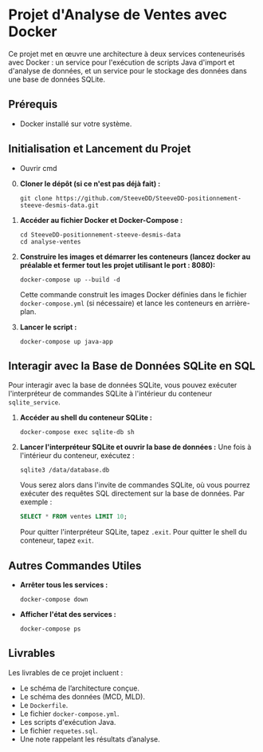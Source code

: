 # Projet d'Analyse de Ventes avec Docker

Ce projet met en œuvre une architecture à deux services conteneurisés avec Docker : un service pour l'exécution de scripts Java d'import et d'analyse de données, et un service pour le stockage des données dans une base de données SQLite.

## Prérequis

* Docker installé sur votre système.

## Initialisation et Lancement du Projet

* Ouvrir cmd

0.  **Cloner le dépôt (si ce n'est pas déjà fait) :**
    ```
    git clone https://github.com/SteeveDD/SteeveDD-positionnement-steeve-desmis-data.git
    ```
1.  **Accéder au fichier Docker et Docker-Compose :**
    ```
    cd SteeveDD-positionnement-steeve-desmis-data
    cd analyse-ventes
    ```

2.  **Construire les images et démarrer les conteneurs (lancez docker au préalable et fermer tout les projet utilisant le port : 8080):**
    ```
    docker-compose up --build -d
    ```
    Cette commande construit les images Docker définies dans le fichier `docker-compose.yml` (si nécessaire) et lance les conteneurs en arrière-plan.

3.  **Lancer le script :**
    ```
    docker-compose up java-app
    ```
    
## Interagir avec la Base de Données SQLite en SQL

Pour interagir avec la base de données SQLite, vous pouvez exécuter l'interpréteur de commandes SQLite à l'intérieur du conteneur `sqlite_service`.


1.  **Accéder au shell du conteneur SQLite :**
 
    ```
    docker-compose exec sqlite-db sh
    ```

2.  **Lancer l'interpréteur SQLite et ouvrir la base de données :**
    Une fois à l'intérieur du conteneur, exécutez :
    ```
    sqlite3 /data/database.db
    ```
    Vous serez alors dans l'invite de commandes SQLite, où vous pourrez exécuter des requêtes SQL directement sur la base de données. Par exemple :

    ```sql
    SELECT * FROM ventes LIMIT 10;
    ```
    Pour quitter l'interpréteur SQLite, tapez `.exit`. Pour quitter le shell du conteneur, tapez `exit`.

## Autres Commandes Utiles

* **Arrêter tous les services :**
    ```
    docker-compose down
    ```
* **Afficher l'état des services :**
    ```
    docker-compose ps
    ```

## Livrables

Les livrables de ce projet incluent :

* Le schéma de l’architecture conçue.
* Le schéma des données (MCD, MLD).
* Le `Dockerfile`.
* Le fichier `docker-compose.yml`.
* Les scripts d'exécution Java.
* Le fichier `requetes.sql`.
* Une note rappelant les résultats d’analyse.